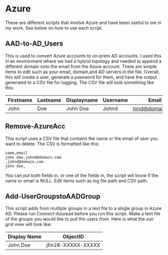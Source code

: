 # Azure
These are different scripts that involve Azure and have been useful to me in my work. See below on how to use each script.

## AAD-to-AD_Users
This is used to convert Azure accounts to on-prem AD accounts. I used this in an environment where we had a hybrid topology and needed
to append a different domain onto the email from the Azure account.
There are simple items to edit such as your email, domain,and AD servers in the file. Overall, this will create a user, generate a password
for them, and have the output generated to a CSV file for logging. The CSV file will look something like this: 

|Firstname   |Lastname   |Displayname   |Username   |Email   |Alt Email   |
|---|---|---|---|---|---|
|John   | Doe   |John Doe   |Johnd   |jond@domain.com   |johnd@domain.onmicrosoft.com   |

## Remove-AzureAcc
This script uses a CSV file that contains the name or the email of user you want to delete. The CSV is formatted like this: 

```CSV
name,email
john doe,johnd@domain.com
,johnd@domain.com
john doe,
```
You can put both fields in, or one of the fields in, the script will know if the name or email is NULL. Edit items such as log file path and 
CSV path.

## Add-UserGroupstoAADGroup
This script adds from multiple groups in a text file to a single group in Azure AD. Please run Connect-Azuread before you run this script. Make a text file of the groups you would like to pull the users from. Here is what the out-grid view will look like: 

|Display Name   |ObjectID   |
|---|---|
|John Doe  | jfin28-XXXXX-XXXXX   |
